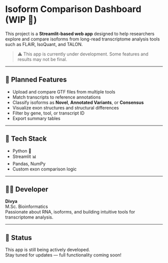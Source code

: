 # Isoform Comparison Dashboard (WIP 🚧)

This project is a **Streamlit-based web app** designed to help researchers explore and compare isoforms from long-read transcriptome analysis tools such as FLAIR, IsoQuant, and TALON.

> ⚠️ This app is currently under development. Some features and results may not be final.

---

## 📌 Planned Features

- Upload and compare GTF files from multiple tools
- Match transcripts to reference annotations
- Classify isoforms as **Novel**, **Annotated Variants**, or **Consensus**
- Visualize exon structures and structural differences
- Filter by gene, tool, or transcript ID
- Export summary tables

---

## 🚀 Tech Stack

- Python 🐍
- Streamlit 📊
- Pandas, NumPy
- Custom exon comparison logic

---

## 👩‍💻 Developer

**Divya**  
M.Sc. Bioinformatics  
Passionate about RNA, isoforms, and building intuitive tools for transcriptome analysis.

---

## 📅 Status

This app is still being actively developed.  
Stay tuned for updates — full functionality coming soon!

